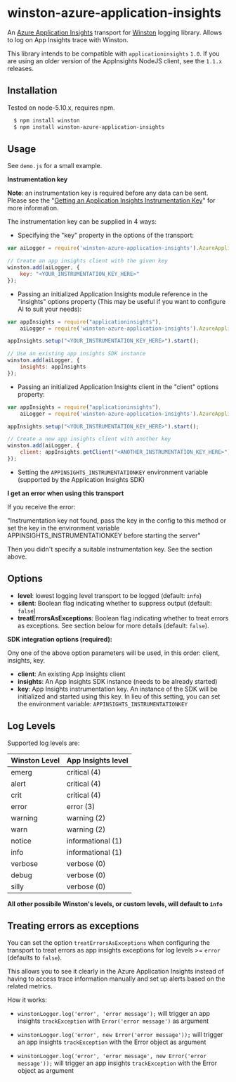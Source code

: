 winston-azure-application-insights
==================================

An [Azure Application Insights][0] transport for [Winston][1] logging library. Allows to log on App Insights trace with Winston.

This library intends to be compatible with `applicationinsights` `1.0`. If you are using an older version of the AppInsights NodeJS client, see the `1.1.x` releases.

## Installation

Tested on node-5.10.x, requires npm.

```sh
  $ npm install winston
  $ npm install winston-azure-application-insights
```

## Usage

See `demo.js` for a small example.

**Instrumentation key**

**Note**: an instrumentation key is required before any data can be sent. Please see the
"[Getting an Application Insights Instrumentation Key](https://github.com/Microsoft/AppInsights-Home/wiki#getting-an-application-insights-instrumentation-key)"
for more information.

The instrumentation key can be supplied in 4 ways:

* Specifying the "key" property in the options of the transport:

```javascript
var aiLogger = require('winston-azure-application-insights').AzureApplicationInsightsLogger;

// Create an app insights client with the given key
winston.add(aiLogger, {
	key: "<YOUR_INSTRUMENTATION_KEY_HERE>"
});
```

* Passing an initialized Application Insights module reference in the "insights" options property (This may be useful
 if you want to configure AI to suit your needs):

```javascript
var appInsights = require("applicationinsights"),
	aiLogger = require('winston-azure-application-insights').AzureApplicationInsightsLogger;

appInsights.setup("<YOUR_INSTRUMENTATION_KEY_HERE>").start();

// Use an existing app insights SDK instance
winston.add(aiLogger, {
	insights: appInsights
});
```

* Passing an initialized Application Insights client in the "client" options property:

```javascript
var appInsights = require("applicationinsights"),
	aiLogger = require('winston-azure-application-insights').AzureApplicationInsightsLogger;

appInsights.setup("<YOUR_INSTRUMENTATION_KEY_HERE>").start();

// Create a new app insights client with another key
winston.add(aiLogger, {
	client: appInsights.getClient("<ANOTHER_INSTRUMENTATION_KEY_HERE>")
});
```

* Setting the `APPINSIGHTS_INSTRUMENTATIONKEY` environment variable (supported by the Application Insights SDK)

**I get an error when using this transport**

If you receive the error:

"Instrumentation key not found, pass the key in the config to this method or set the key in the environment variable APPINSIGHTS_INSTRUMENTATIONKEY before starting the server"

Then you didn't specify a suitable instrumentation key. See the section above.


## Options

* **level**: lowest logging level transport to be logged (default: `info`)
* **silent**: Boolean flag indicating whether to suppress output (default: `false`)
* **treatErrorsAsExceptions**: Boolean flag indicating whether to treat errors as exceptions. 
See section below for more details (default: `false`).

**SDK integration options (required):**

Ony one of the above option parameters will be used, in this order: client, insights, key.

* **client**: An existing App Insights client
* **insights**: An App Insights SDK instance (needs to be already started)
* **key**: App Insights instrumentation key. An instance of the SDK will be initialized and started using this key. In lieu of this setting, you can set the environment variable: `APPINSIGHTS_INSTRUMENTATIONKEY`

## Log Levels

Supported log levels are:

Winston Level | App Insights level
---------------|------------------
emerg          | critical (4)
alert          | critical (4)
crit           | critical (4)
error          | error (3)
warning        | warning (2)
warn           | warning (2)
notice         | informational (1)
info           | informational (1)
verbose        | verbose (0)
debug          | verbose (0)
silly          | verbose (0)

**All other possibile Winston's levels, or custom levels, will default to `info`**

[0]: https://azure.microsoft.com/en-us/services/application-insights/
[1]: https://github.com/flatiron/winston
[2]: https://github.com/Microsoft/ApplicationInsights-node.js/tree/1.0.1#migrating-from-versions-prior-to-022

## Treating errors as exceptions

You can set the option `treatErrorsAsExceptions` when configuring the transport to treat errors as app insights exceptions for log levels >= `error` (defaults to `false`).

This allows you to see it clearly in the Azure Application Insights instead of having to access trace information manually and set up alerts based on the related metrics.

How it works:

* `winstonLogger.log('error', 'error message');` will trigger an app insights `trackException` with `Error('error message')` as argument

* `winstonLogger.log('error', new Error('error message'));` will trigger an app insights `trackException` with the Error object as argument

* `winstonLogger.log('error', 'error message', new Error('error message'));` will trigger an app insights `trackException` with the Error object as argument
